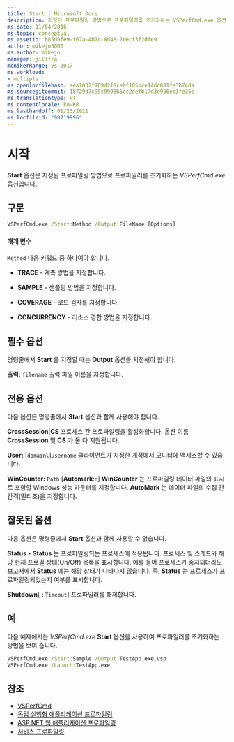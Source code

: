 ```yaml
---
title: Start | Microsoft Docs
description: 지정된 프로파일링 방법으로 프로파일러를 초기화하는 VSPerfCmd.exe 옵션인 Start 옵션을 사용하는 방법을 알아봅니다.
ms.date: 11/04/2016
ms.topic: conceptual
ms.assetid: b85d0fe9-f67a-4b7c-8d48-7eecf3f2dfe9
author: mikejo5000
ms.author: mikejo
manager: jillfra
monikerRange: vs-2017
ms.workload:
- multiple
ms.openlocfilehash: aea1032f709d2f8cebf105bce14dc081fe3b74da
ms.sourcegitcommit: 18729d7c99c999865cc2defb17d3d956eb3fe35c
ms.translationtype: HT
ms.contentlocale: ko-KR
ms.lasthandoff: 01/23/2021
ms.locfileid: "98719996"
---
```

# <a name="start"></a>시작
**Start** 옵션은 지정된 프로파일링 방법으로 프로파일러를 초기화하는 *VSPerfCmd.exe* 옵션입니다.

## <a name="syntax"></a>구문

```cmd
VSPerfCmd.exe /Start:Method /Output:FileName [Options]
```

#### <a name="parameters"></a>매개 변수
 `Method` 다음 키워드 중 하나여야 합니다.

- **TRACE** - 계측 방법을 지정합니다.

- **SAMPLE** - 샘플링 방법을 지정합니다.

- **COVERAGE** - 코드 검사를 지정합니다.

- **CONCURRENCY** - 리소스 경합 방법을 지정합니다.

## <a name="required-options"></a>필수 옵션
 명령줄에서 **Start** 를 지정할 때는 **Output** 옵션을 지정해야 합니다.

 **출력:** `filename` 출력 파일 이름을 지정합니다.

## <a name="exclusive-options"></a>전용 옵션
 다음 옵션은 명령줄에서 **Start** 옵션과 함께 사용해야 합니다.

 **CrossSession**&#124;**CS** 프로세스 간 프로파일링을 활성화합니다. 옵션 이름 **CrossSession** 및 **CS** 가 둘 다 지원됩니다.

 **User:** [`domain\`]`username` 클라이언트가 지정한 계정에서 모니터에 액세스할 수 있습니다.

 **WinCounter:** `Path` [**Automark**:`n`] **WinCounter** 는 프로파일링 데이터 파일의 표시로 포함할 Windows 성능 카운터를 지정합니다. **AutoMark** 는 데이터 파일의 수집 간 간격(밀리초)을 지정합니다.

## <a name="invalid-options"></a>잘못된 옵션
 다음 옵션은 명령줄에서 **Start** 옵션과 함께 사용할 수 없습니다.

 **Status -** **Status** 는 프로파일링되는 프로세스에 적용됩니다. 프로세스 및 스레드와 해당 현재 프로필 상태(On/Off) 목록을 표시합니다. 예를 들어 프로세스가 중지되더라도 보고서에서 **Status** 에는 해당 상태가 나타나지 않습니다. 즉, **Status** 는 프로세스가 프로파일링되었는지 여부를 표시합니다.

 **Shutdown**[ **:** `Timeout`] 프로파일러를 해제합니다.

## <a name="example"></a>예
 다음 예제에서는 *VSPerfCmd.exe* **Start** 옵션을 사용하여 프로파일러를 초기화하는 방법을 보여 줍니다.

```cmd
VSPerfCmd.exe /Start:Sample /Output:TestApp.exe.vsp
VSPerfCmd.exe /Launch:TestApp.exe
```

## <a name="see-also"></a>참조
- [VSPerfCmd](../profiling/vsperfcmd.md)
- [독립 실행형 애플리케이션 프로파일링](../profiling/command-line-profiling-of-stand-alone-applications.md)
- [ASP.NET 웹 애플리케이션 프로파일링](../profiling/command-line-profiling-of-aspnet-web-applications.md)
- [서비스 프로파일링](../profiling/command-line-profiling-of-services.md)
